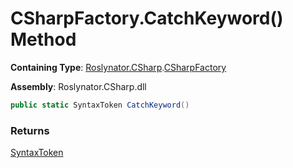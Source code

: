 # CSharpFactory\.CatchKeyword\(\) Method

**Containing Type**: [Roslynator.CSharp](../../README.md)\.[CSharpFactory](../README.md)

**Assembly**: Roslynator\.CSharp\.dll

```csharp
public static SyntaxToken CatchKeyword()
```

### Returns

[SyntaxToken](https://docs.microsoft.com/en-us/dotnet/api/microsoft.codeanalysis.syntaxtoken)

